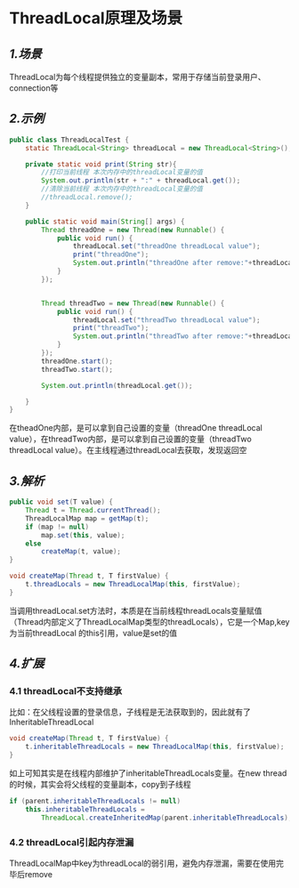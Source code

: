 # ThreadLocal原理及场景

## *1.场景*

ThreadLocal为每个线程提供独立的变量副本，常用于存储当前登录用户、connection等

## *2.示例*



```java
public class ThreadLocalTest {
    static ThreadLocal<String> threadLocal = new ThreadLocal<String>();

    private static void print(String str){
        //打印当前线程 本次内存中的threadLocal变量的值
        System.out.println(str + ":" + threadLocal.get());
        //清除当前线程 本次内存中的threadLocal变量的值
        //threadLocal.remove();
    }

    public static void main(String[] args) {
        Thread threadOne = new Thread(new Runnable() {
            public void run() {
                threadLocal.set("threadOne threadLocal value");
                print("threadOne");
                System.out.println("threadOne after remove:"+threadLocal.get());
            }
        });


        Thread threadTwo = new Thread(new Runnable() {
            public void run() {
                threadLocal.set("threadTwo threadLocal value");
                print("threadTwo");
                System.out.println("threadTwo after remove:"+threadLocal.get());
            }
        });
        threadOne.start();
        threadTwo.start();

        System.out.println(threadLocal.get());

    }
}
```

在theadOne内部，是可以拿到自己设置的变量（threadOne threadLocal value），在threadTwo内部，是可以拿到自己设置的变量（threadTwo threadLocal value）。在主线程通过threadLocal去获取，发现返回空

## *3.解析*

```java
public void set(T value) {
    Thread t = Thread.currentThread();
    ThreadLocalMap map = getMap(t);
    if (map != null)
        map.set(this, value);
    else
        createMap(t, value);
}
```

```java
void createMap(Thread t, T firstValue) {
    t.threadLocals = new ThreadLocalMap(this, firstValue);
}
```

当调用threadLocal.set方法时，本质是在当前线程threadLocals变量赋值（Thread内部定义了ThreadLocalMap类型的threadLocals），它是一个Map,key为当前threadLocal 的this引用，value是set的值



## *4.扩展*

### 4.1 threadLocal不支持继承

比如：在父线程设置的登录信息，子线程是无法获取到的，因此就有了InheritableThreadLocal

```java
void createMap(Thread t, T firstValue) {
    t.inheritableThreadLocals = new ThreadLocalMap(this, firstValue);
}
```

如上可知其实是在线程内部维护了inheritableThreadLocals变量。在new thread的时候，其实会将父线程的变量副本，copy到子线程

```java
if (parent.inheritableThreadLocals != null)
    this.inheritableThreadLocals =
        ThreadLocal.createInheritedMap(parent.inheritableThreadLocals);
```

### 4.2 threadLocal引起内存泄漏

ThreadLocalMap中key为threadLocal的弱引用，避免内存泄漏，需要在使用完毕后remove